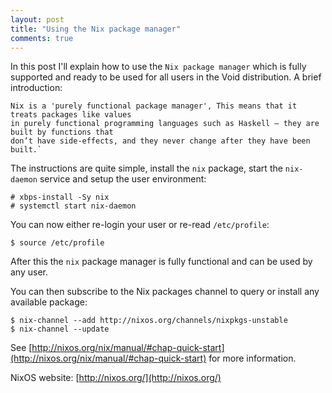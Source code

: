 ```yaml
---
layout: post
title: "Using the Nix package manager"
comments: true
---
```


In this post I'll explain how to use the `Nix package manager` which is fully supported
and ready to be used for all users in the Void distribution. A brief introduction:

```
Nix is a 'purely functional package manager', This means that it treats packages like values
in purely functional programming languages such as Haskell — they are built by functions that
don’t have side-effects, and they never change after they have been built.`
```

The instructions are quite simple, install the `nix` package, start the `nix-daemon`
service and setup the user environment:

    # xbps-install -Sy nix
    # systemctl start nix-daemon

You can now either re-login your user or re-read `/etc/profile`:

    $ source /etc/profile

After this the `nix` package manager is fully functional and can be used by any user.

You can then subscribe to the Nix packages channel to query or install any available package:

    $ nix-channel --add http://nixos.org/channels/nixpkgs-unstable
    $ nix-channel --update

See [http://nixos.org/nix/manual/#chap-quick-start](http://nixos.org/nix/manual/#chap-quick-start)
for more information.

NixOS website: [http://nixos.org/](http://nixos.org/)
